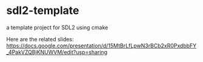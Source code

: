 sdl2-template
=============

a template project for SDL2 using cmake

Here are the related slides: https://docs.google.com/presentation/d/15MtBrLfLpwN3rBCb2xR0PxdbbFY_4PakVZQBjKNUWVM/edit?usp=sharing
